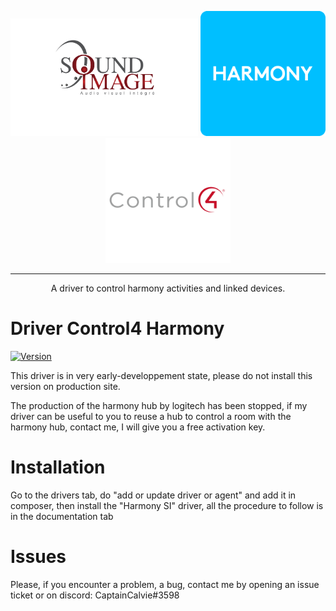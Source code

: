 <p align="center">
  <img src="./images/sound-image-logo.png" alt "Soundimage" width="300">
  <img src="./images/harmony-logo.png" alt="Harmony" width="200"/>
  <img src="./images/control4-vector-logo.svg" alt="Control4" width="200"/>
  
</p>

---

<p align="center">A driver to control harmony activities and linked devices.</p>

# Driver Control4 Harmony

[![Version](https://img.shields.io/badge/version-2-green.svg)](https://github.com/CdriFry/C4_HarmonyHub/releases/tag/V2)
<P>This driver is in very early-developpement state, please do not install this version on production site. </p>
<p>The production of the harmony hub by logitech has been stopped, if my driver can be useful to you to reuse a hub to control a room with the harmony hub, contact me, I will give you a free activation key.</p>

# Installation 

<p>Go to the drivers tab, do "add or update driver or agent" and add it in composer, then install the "Harmony SI" driver, all the procedure to follow is in the documentation tab</p>

# Issues

<p>Please, if you encounter a problem, a bug, contact me by opening an issue ticket or on discord: CaptainCalvie#3598</p>
